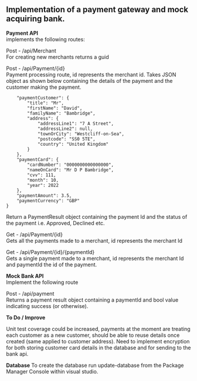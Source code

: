 ﻿## Implementation of a payment gateway and mock acquiring bank.  

**Payment API**  
implements the following routes:

Post - /api/Merchant  
For creating new merchants returns a guid

Post - /api/Payment/{id}  
Payment processing route, id represents the merchant id.  Takes JSON object as shown below containing the details of the payment and the customer making the payment.

```javascript{
    "paymentCustomer": {
        "title": "Mr",
        "firstName": "David",
        "familyName": "Bambridge",
        "address": {
            "addressLine1": "7 A Street",
            "addressLine2": null,
            "townOrCity": "Westcliff-on-Sea",
            "postcode": "SS0 5TE",
            "country": "United Kingdom"
        }
    },
    "paymentCard": {
        "cardNumber": "0000000000000000",
        "nameOnCard": "Mr D P Bambridge",
        "cvv": 111,
        "month": 10,
        "year": 2022
    },
    "paymentAmount": 3.5,
    "paymentCurrency": "GBP"
}
```

Return a PaymentResult object containing the payment Id and the status of the payment i.e. Approved, Declined etc.

Get - /api/Payment/{id}  
Gets all the payments made to a merchant, id represents the merchant Id

Get - ​/api​/Payment​/{id}​/{paymentId}  
Gets a single payment made to a merchant, id represents the merchant Id and paymentId the id of the payment.

**Mock Bank API**  
Implement the following route

Post - /api/payment  
Returns a payment result object containing a paymentId and bool value indicating success (or otherwise).  

**To Do / Improve**  

Unit test coverage could be increased, payments at the moment are treating each customer as a new customer, should be able to reuse details once created (same applied to customer address).  Need to implement encryption for both storing customer card details in the database and for sending to the bank api. 

**Database**
To create the database run update-database from the Package Manager Console within visual studio.
